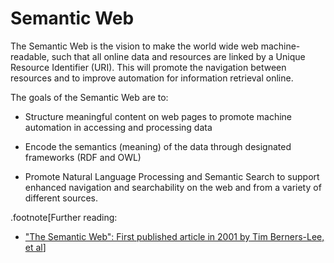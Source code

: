 
# Semantic Web

The Semantic Web is the vision to make the world wide web machine-readable, such that all online data and resources are linked by a Unique Resource Identifier (URI). This will promote the navigation between resources and to improve automation for information retrieval online. 

The goals of the Semantic Web are to:
- Structure meaningful content on web pages to promote machine automation in accessing and processing data
* Encode the semantics (meaning) of the data through designated frameworks (RDF and OWL)
- Promote Natural Language Processing and Semantic Search to support enhanced navigation and searchability on the web and from a variety of different sources.


.footnote[Further reading:<br>
* ["The Semantic Web": First published article in 2001 by Tim Berners-Lee, et al](https://www-sop.inria.fr/acacia/cours/essi2006/Scientific%20American_%20Feature%20Article_%20The%20Semantic%20Web_%20May%202001.pdf)]